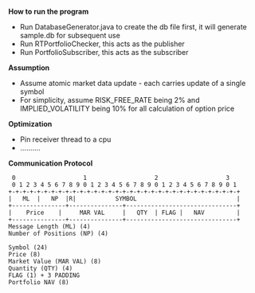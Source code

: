 **How to run the program**

* Run DatabaseGenerator.java to create the db file first, it will generate sample.db for subsequent use
* Run RTPortfolioChecker, this acts as the publisher
* Run PortfolioSubscriber, this acts as the subscriber

**Assumption**

* Assume atomic market data update - each carries update of a single symbol
* For simplicity, assume RISK_FREE_RATE being 2% and IMPLIED_VOLATILITY being 10% for all calculation of option price

**Optimization**

* Pin receiver thread to a cpu
* ..........

**Communication Protocol**

     0                   1                   2                   3
     0 1 2 3 4 5 6 7 8 9 0 1 2 3 4 5 6 7 8 9 0 1 2 3 4 5 6 7 8 9 0 1
    +-+-+-+-+-+-+-+-+-+-+-+-+-+-+-+-+-+-+-+-+-+-+-+-+-+-+-+-+-+-+-+-+
    |   ML  |   NP  |R|           SYMBOL                            |
    +---------------+---------------+-------------------------------+
    |    Price    |     MAR VAL     |   QTY  | FLAG |   NAV         | 
    +---------------+---------------+-------------------------------+
    Message Length (ML) (4)
    Number of Positions (NP) (4)
    
    Symbol (24)
    Price (8)
    Market Value (MAR VAL) (8)
    Quantity (QTY) (4)
    FLAG (1) + 3 PADDING
    Portfolio NAV (8)
